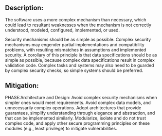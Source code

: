 ## Description:

The software uses a more complex mechanism than necessary, which could lead to resultant weaknesses when the mechanism is not correctly understood, modeled, configured, implemented, or used.

Security mechanisms should be as simple as possible. Complex security mechanisms may engender partial implementations and compatibility problems, with resulting mismatches in assumptions and implemented security. A corollary of this principle is that data specifications should be as simple as possible, because complex data specifications result in complex validation code. Complex tasks and systems may also need to be guarded by complex security checks, so simple systems should be preferred.

## Mitigation:


PHASE:Architecture and Design:
Avoid complex security mechanisms when simpler ones would meet requirements. Avoid complex data models, and unnecessarily complex operations. Adopt architectures that provide guarantees, simplify understanding through elegance and abstraction, and that can be implemented similarly. Modularize, isolate and do not trust complex code, and apply other secure programming principles on these modules (e.g., least privilege) to mitigate vulnerabilities.

